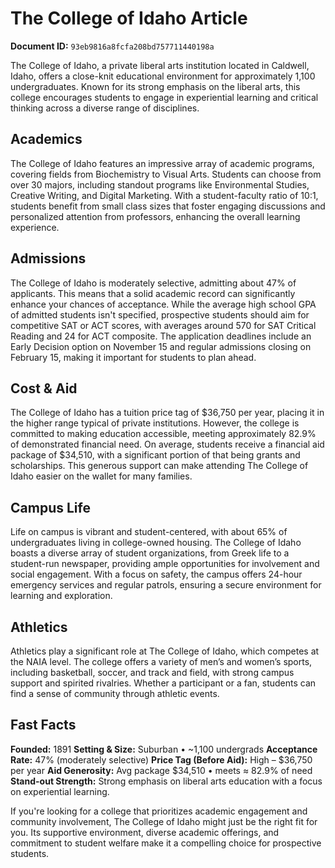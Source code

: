 # The College of Idaho Article

**Document ID:** `93eb9816a8fcfa208bd757711440198a`

The College of Idaho, a private liberal arts institution located in Caldwell, Idaho, offers a close-knit educational environment for approximately 1,100 undergraduates. Known for its strong emphasis on the liberal arts, this college encourages students to engage in experiential learning and critical thinking across a diverse range of disciplines.

## Academics
The College of Idaho features an impressive array of academic programs, covering fields from Biochemistry to Visual Arts. Students can choose from over 30 majors, including standout programs like Environmental Studies, Creative Writing, and Digital Marketing. With a student-faculty ratio of 10:1, students benefit from small class sizes that foster engaging discussions and personalized attention from professors, enhancing the overall learning experience.

## Admissions
The College of Idaho is moderately selective, admitting about 47% of applicants. This means that a solid academic record can significantly enhance your chances of acceptance. While the average high school GPA of admitted students isn't specified, prospective students should aim for competitive SAT or ACT scores, with averages around 570 for SAT Critical Reading and 24 for ACT composite. The application deadlines include an Early Decision option on November 15 and regular admissions closing on February 15, making it important for students to plan ahead.

## Cost & Aid
The College of Idaho has a tuition price tag of $36,750 per year, placing it in the higher range typical of private institutions. However, the college is committed to making education accessible, meeting approximately 82.9% of demonstrated financial need. On average, students receive a financial aid package of $34,510, with a significant portion of that being grants and scholarships. This generous support can make attending The College of Idaho easier on the wallet for many families.

## Campus Life
Life on campus is vibrant and student-centered, with about 65% of undergraduates living in college-owned housing. The College of Idaho boasts a diverse array of student organizations, from Greek life to a student-run newspaper, providing ample opportunities for involvement and social engagement. With a focus on safety, the campus offers 24-hour emergency services and regular patrols, ensuring a secure environment for learning and exploration.

## Athletics
Athletics play a significant role at The College of Idaho, which competes at the NAIA level. The college offers a variety of men’s and women’s sports, including basketball, soccer, and track and field, with strong campus support and spirited rivalries. Whether a participant or a fan, students can find a sense of community through athletic events.

## Fast Facts
**Founded:** 1891
**Setting & Size:** Suburban • ~1,100 undergrads
**Acceptance Rate:** 47% (moderately selective)
**Price Tag (Before Aid):** High – $36,750 per year
**Aid Generosity:** Avg package $34,510 • meets ≈ 82.9% of need
**Stand-out Strength:** Strong emphasis on liberal arts education with a focus on experiential learning.

If you're looking for a college that prioritizes academic engagement and community involvement, The College of Idaho might just be the right fit for you. Its supportive environment, diverse academic offerings, and commitment to student welfare make it a compelling choice for prospective students.
